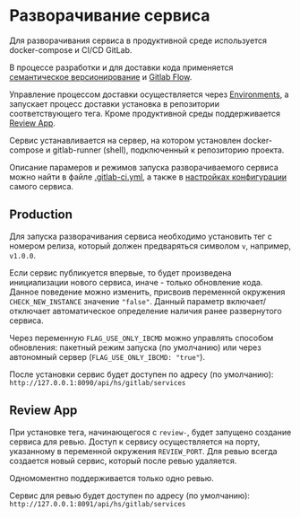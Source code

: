 # Разворачивание сервиса

Для разворачивания сервиса в продуктивной среде используется docker-compose и CI/CD GitLab.

В процессе разработки и для доставки кода применяется [семантическое версионирование](https://semver.org) и [Gitlab Flow](https://docs.gitlab.com/ee/topics/gitlab_flow.html).

Управление процессом доставки осуществляется через [Environments](https://docs.gitlab.com/ee/ci/environments/index.html), а запускает процесс доставки установка в репозитории соответствующего тега. Кроме продуктивной среды поддерживается [Review App](https://docs.gitlab.com/ee/ci/review_apps/).

Сервис устанавливается на сервер, на котором установлен docker-compose и gitlab-runner (shell), подключенный к репозиторию проекта.

Описание парамеров и режимов запуска разворачиваемого сервиса можно найти в файле [.gitlab-ci.yml](../.gitlab-ci.yml), а также в [настройках конфигурации](../production.yml) самого сервиса.

## Production

Для запуска разворачивания сервиса необходимо установить тег с номером релиза, который должен предваряться символом `v`, например, `v1.0.0`.

Если сервис публикуется впервые, то будет произведена инициализации нового сервиса, иначе - только обновление кода. Данное поведение можно изменить, присвоив переменной окружения `CHECK_NEW_INSTANCE` значение `"false"`. Данный параметр включает/отключает автоматическое определение наличия ранее развернутого сервиса.

Через переменную `FLAG_USE_ONLY_IBCMD` можно управлять способом обновления: пакетный режим запуска (по умолчанию) или через автономный сервер (`FLAG_USE_ONLY_IBCMD: "true"`).

После установки сервис будет доступен по адресу (по умолчанию): `http://127.0.0.1:8090/api/hs/gitlab/services`

## Review App

При установке тега, начинающегося с `review-`, будет запущено создание сервиса для ревью. Доступ к сервису осуществляется на порту, указанному в переменной окружения `REVIEW_PORT`. Для ревью всегда создается новый сервис, который после ревью удаляется.

Одномоментно поддерживается только одно ревью.

Сервис для ревью будет доступен по адресу (по умолчанию): `http://127.0.0.1:8091/api/hs/gitlab/services`
